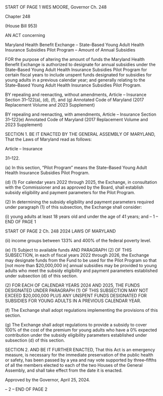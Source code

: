 START OF PAGE 1
WES MOORE, Governor Ch. 248

Chapter 248

(House Bill 953)

AN ACT concerning

Maryland Health Benefit Exchange – State–Based Young Adult Health
Insurance Subsidies Pilot Program – Amount of Annual Subsidies

FOR the purpose of altering the amount of funds the Maryland Health Benefit Exchange
is authorized to designate for annual subsidies under the State–Based Young Adult
Health Insurance Subsidies Pilot Program for certain fiscal years to include unspent
funds designated for subsidies for young adults in a previous calendar year; and
generally relating to the State–Based Young Adult Health Insurance Subsidies Pilot
Program.

BY repealing and reenacting, without amendments,
Article – Insurance
Section 31–122(a), (d), (f), and (g)
Annotated Code of Maryland
(2017 Replacement Volume and 2023 Supplement)

BY repealing and reenacting, with amendments,
Article – Insurance
Section 31–122(e)
Annotated Code of Maryland
(2017 Replacement Volume and 2023 Supplement)

SECTION 1. BE IT ENACTED BY THE GENERAL ASSEMBLY OF MARYLAND,
That the Laws of Maryland read as follows:

Article – Insurance

31–122.

(a) In this section, “Pilot Program” means the State–Based Young Adult Health
Insurance Subsidies Pilot Program.

(d) (1) For calendar years 2022 through 2025, the Exchange, in consultation
with the Commissioner and as approved by the Board, shall establish subsidy eligibility
and payment parameters for the Pilot Program.

(2) In determining the subsidy eligibility and payment parameters
required under paragraph (1) of this subsection, the Exchange shall consider:

(i) young adults at least 18 years old and under the age of 41 years;
and
– 1 –
END OF PAGE 1

START OF PAGE 2
Ch. 248 2024 LAWS OF MARYLAND

(ii) income groups between 133% and 400% of the federal poverty
level.

(e) (1) Subject to available funds AND PARAGRAPH (2) OF THIS
SUBSECTION, in each of fiscal years 2022 through 2026, the Exchange may designate funds
from the Fund to be used for the Pilot Program so that [not more than $20,000,000 in]
annual subsidies may be provided to young adults who meet the subsidy eligibility and
payment parameters established under subsection (d) of this section.

(2) FOR EACH OF CALENDAR YEARS 2024 AND 2025, THE FUNDS
DESIGNATED UNDER PARAGRAPH (1) OF THIS SUBSECTION MAY NOT EXCEED
$20,000,000 PLUS ANY UNSPENT FUNDS DESIGNATED FOR SUBSIDIES FOR YOUNG
ADULTS IN A PREVIOUS CALENDAR YEAR.

(f) The Exchange shall adopt regulations implementing the provisions of this
section.

(g) The Exchange shall adopt regulations to provide a subsidy to cover 100% of
the cost of the premium for young adults who have a 0% expected contribution under the
subsidy eligibility parameters established under subsection (d) of this section.

SECTION 2. AND BE IT FURTHER ENACTED, That this Act is an emergency
measure, is necessary for the immediate preservation of the public health or safety, has
been passed by a yea and nay vote supported by three–fifths of all the members elected to
each of the two Houses of the General Assembly, and shall take effect from the date it is
enacted.

Approved by the Governor, April 25, 2024.

– 2 –
END OF PAGE 2